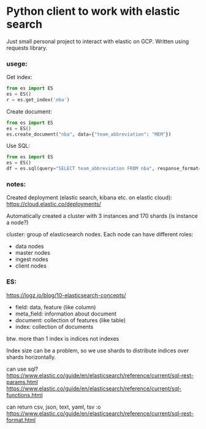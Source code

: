# Python client to work with elastic search

Just small personal project to interact with elastic on GCP. 
Written using requests library.



### usege:

Get index:
```python
from es import ES
es = ES()
r = es.get_index('nba')
```

Create document:
```python
from es import ES
es = ES()
es.create_document("nba", data={"team_abbreviation": "MEM"})
```

Use SQL:
```python
from es import ES
es = ES()
df = es.sql(query="SELECT team_abbreviation FROM nba", response_format='df')
```


### notes:

Created deployment (elastic search, kibana etc. on elastic cloud):
https://cloud.elastic.co/deployments/

Automatically created a cluster with 3 instances and 170 shards
(is instance a node?)

cluster: group of elasticsearch nodes. Each node can have different roles:
- data nodes
- master nodes
- ingest nodes
- client nodes


### ES:
https://logz.io/blog/10-elasticsearch-concepts/


- field: data, feature (like column)
- meta_field: information about document
- document: collection of features (like table)
- index: collection of documents

btw. more than 1 index is indices not indexes

Index size can be a problem, so we use shards to distribute
indices over shards horizontally.



can use sql?
https://www.elastic.co/guide/en/elasticsearch/reference/current/sql-rest-params.html
https://www.elastic.co/guide/en/elasticsearch/reference/current/sql-functions.html

can return csv, json, text, yaml, tsv :o
https://www.elastic.co/guide/en/elasticsearch/reference/current/sql-rest-format.html